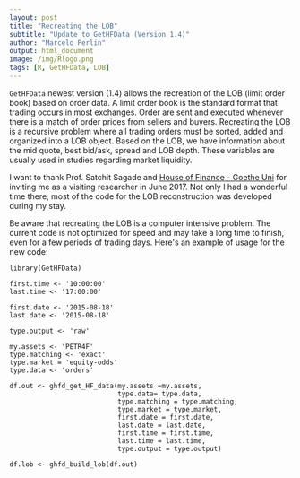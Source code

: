 ```yaml
---
layout: post
title: "Recreating the LOB"
subtitle: "Update to GetHFData (Version 1.4)"
author: "Marcelo Perlin"
output: html_document
image: /img/Rlogo.png
tags: [R, GetHFData, LOB]
---
```


`GetHFData` newest version (1.4) allows the recreation of the LOB (limit order book) based on order data. A limit order book is the standard format that trading occurs in most exchanges. Order are sent and executed whenever there is a match of order prices from sellers and buyers. Recreating the LOB is a recursive problem where all trading orders must be sorted, added and organized into a LOB object. Based on the LOB, we have information about the mid quote, best bid/ask, spread and LOB depth. These variables are usually used in studies regarding market liquidity.

I want to thank Prof. Satchit Sagade and [House of Finance - Goethe Uni](http://www.hof.uni-frankfurt.de/home.html) for inviting me as a visiting researcher in June 2017. Not only I had a wonderful time there, most of the code for the LOB reconstruction was developed during my stay. 

Be aware that recreating the LOB is a computer intensive problem. The current code is not optimized for speed and may take a long time to finish, even for a few periods of trading days. Here's an example of usage for the new code:

```
library(GetHFData)

first.time <- '10:00:00'
last.time <- '17:00:00'

first.date <- '2015-08-18' 
last.date <- '2015-08-18'

type.output <- 'raw' 

my.assets <- 'PETR4F' 
type.matching <- 'exact' 
type.market = 'equity-odds' 
type.data <- 'orders' 

df.out <- ghfd_get_HF_data(my.assets =my.assets, 
                           type.data= type.data,
                           type.matching = type.matching,
                           type.market = type.market,
                           first.date = first.date,
                           last.date = last.date,
                           first.time = first.time,
                           last.time = last.time,
                           type.output = type.output)
                           
df.lob <- ghfd_build_lob(df.out)
```
